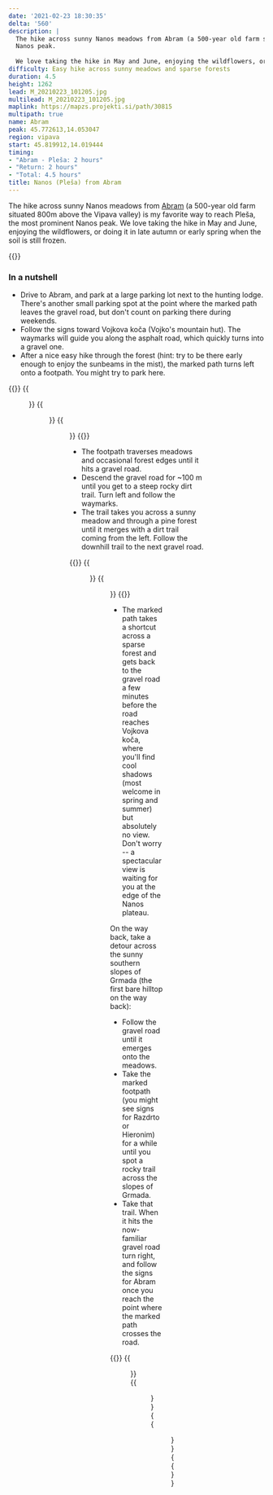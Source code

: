 ```yaml
---
date: '2021-02-23 18:30:35'
delta: '560'
description: |
  The hike across sunny Nanos meadows from Abram (a 500-year old farm situated 800m above the Vipava valley) is my favorite way to reach Pleša, the most prominent
  Nanos peak. 
  
  We love taking the hike in May and June, enjoying the wildflowers, or doing it in late autumn or early spring when the soil is still frozen.
difficulty: Easy hike across sunny meadows and sparse forests
duration: 4.5
height: 1262
lead: M_20210223_101205.jpg
multilead: M_20210223_101205.jpg
maplink: https://mapzs.projekti.si/path/30815
multipath: true
name: Abram
peak: 45.772613,14.053047
region: vipava
start: 45.819912,14.019444
timing:
- "Abram - Pleša: 2 hours"
- "Return: 2 hours"
- "Total: 4.5 hours"
title: Nanos (Pleša) from Abram
---
```

The hike across sunny Nanos meadows from [Abram](https://www.abram-si.com/ANG/page.html) (a 500-year old farm situated 800m above the Vipava valley) is my favorite way to reach Pleša, the most prominent Nanos peak. We love taking the hike in May and June, enjoying the wildflowers, or doing it in late autumn or early spring when the soil is still frozen.

{{<hike-details>}}

### In a nutshell

* Drive to Abram, and park at a large parking lot next to the hunting lodge. There's another small parking spot at the point where the marked path leaves the gravel road, but don't count on parking there during weekends.
* Follow the signs toward Vojkova koča (Vojko's mountain hut). The waymarks will guide you along the asphalt road, which quickly turns into a gravel one.
* After a nice easy hike through the forest (hint: try to be there early enough to enjoy the sunbeams in the mist), the marked path turns left onto a footpath. You might try to park here.

{{<gallery>}}
{{<figure src="M_20210223_085309.jpg">}}
{{<figure src="M_20210223_090427.jpg">}}
{{<figure src="M_20210223_091500.jpg">}}
{{</gallery>}}

* The footpath traverses meadows and occasional forest edges until it hits a gravel road. 
* Descend the gravel road for ~100 m until you get to a steep rocky dirt trail. Turn left and follow the waymarks.
* The trail takes you across a sunny meadow and through a pine forest until it merges with a dirt trail coming from the left. Follow the downhill trail to the next gravel road.

{{<gallery>}}
{{<figure src="M_20210223_095516.jpg">}}
{{<figure src="M_20210223_101205.jpg">}}
{{</gallery>}}

* The marked path takes a shortcut across a sparse forest and gets back to the gravel road a few minutes before the road reaches Vojkova koča, where you'll find cool shadows (most welcome in spring and summer) but absolutely no view. Don't worry -- a spectacular view is waiting for you at the edge of the Nanos plateau.

On the way back, take a detour across the sunny southern slopes of Grmada (the first bare hilltop on the way back):

* Follow the gravel road until it emerges onto the meadows.
* Take the marked footpath (you might see signs for Razdrto or Hieronim) for a while until you spot a rocky trail across the slopes of Grmada.
* Take that trail. When it hits the now-familiar gravel road turn right, and follow the signs for Abram once you reach the point where the marked path crosses the road.

{{<gallery>}}
{{<figure src="M_20210223_111955.jpg">}}
{{<figure src="M_20210223_112115.jpg">}}
{{<figure src="M_20210223_114438.jpg">}}
{{</gallery>}}
